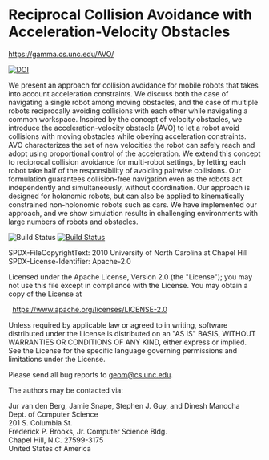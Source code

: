 <!--
README.md
AVO2 Library

SPDX-FileCopyrightText: 2010 University of North Carolina at Chapel Hill
SPDX-License-Identifier: CC-BY-SA-4.0

Creative Commons Attribution-ShareAlike 4.0 International Public License

You are free to:

* Share — copy and redistribute the material in any medium or format

* ShareAlike — If you remix, transform, or build upon the material, you must
  distribute your contributions under the same license as the original

* Adapt — remix, transform, and build upon the material for any purpose, even
  commercially.

The licensor cannot revoke these freedoms as long as you follow the license
terms.

Under the following terms:

* Attribution — You must give appropriate credit, provide a link to the
  license, and indicate if changes were made. You may do so in any reasonable
  manner, but not in any way that suggests the licensor endorses you or your
  use.

* No additional restrictions — You may not apply legal terms or technological
  measures that legally restrict others from doing anything the license
  permits.

Notices:

* You do not have to comply with the license for elements of the material in
  the public domain or where your use is permitted by an applicable exception
  or limitation.

* No warranties are given. The license may not give you all of the permissions
  necessary for your intended use. For example, other rights such as publicity,
  privacy, or moral rights may limit how you use the material.

Please send all bug reports to <geom@cs.unc.edu>.

The authors may be contacted via:

Jur van den Berg, Jamie Snape, Stephen J. Guy, and Dinesh Manocha
Dept. of Computer Science
201 S. Columbia St.
Frederick P. Brooks, Jr. Computer Science Bldg.
Chapel Hill, N.C. 27599-3175
United States of America

<https://gamma.cs.unc.edu/AVO/>
-->

Reciprocal Collision Avoidance with Acceleration-Velocity Obstacles
===================================================================

<https://gamma.cs.unc.edu/AVO/>

[![DOI](https://zenodo.org/badge/130424630.svg)](https://zenodo.org/badge/latestdoi/130424630)

We present an approach for collision avoidance for mobile robots that takes into
account acceleration constraints. We discuss both the case of navigating a
single robot among moving obstacles, and the case of multiple robots
reciprocally avoiding collisions with each other while navigating a common
workspace. Inspired by the concept of velocity obstacles, we introduce the
acceleration-velocity obstacle (AVO) to let a robot avoid collisions with moving
obstacles while obeying acceleration constraints. AVO characterizes the set of
new velocities the robot can safely reach and adopt using proportional control
of the acceleration. We extend this concept to reciprocal collision avoidance
for multi-robot settings, by letting each robot take half of the responsibility
of avoiding pairwise collisions. Our formulation guarantees collision-free
navigation even as the robots act independently and simultaneously, without
coordination. Our approach is designed for holonomic robots, but can also be
applied to kinematically constrained non-holonomic robots such as cars. We have
implemented our approach, and we show simulation results in challenging
environments with large numbers of robots and obstacles.

![Build Status](https://github.com/snape/AVO2/workflows/ci/badge.svg?branch=main)
[![Build Status](https://circleci.com/gh/snape/AVO2/tree/main.svg?style=svg)](https://circleci.com/gh/snape/AVO2/?branch=main)

<!-- REUSE-IgnoreStart -->
SPDX-FileCopyrightText: 2010 University of North Carolina at Chapel Hill  
SPDX-License-Identifier: Apache-2.0

Licensed under the Apache License, Version 2.0 (the "License");
you may not use this file except in compliance with the License.
You may obtain a copy of the License at

&nbsp;&nbsp;<https://www.apache.org/licenses/LICENSE-2.0>

Unless required by applicable law or agreed to in writing, software
distributed under the License is distributed on an "AS IS" BASIS,
WITHOUT WARRANTIES OR CONDITIONS OF ANY KIND, either express or implied.
See the License for the specific language governing permissions and
limitations under the License.

Please send all bug reports to [geom@cs.unc.edu](mailto:geom@cs.unc.edu).

The authors may be contacted via:

Jur van den Berg, Jamie Snape, Stephen J. Guy, and Dinesh Manocha  
Dept. of Computer Science  
201 S. Columbia St.  
Frederick P. Brooks, Jr. Computer Science Bldg.  
Chapel Hill, N.C. 27599-3175  
United States of America
<!-- REUSE-IgnoreEnd -->
